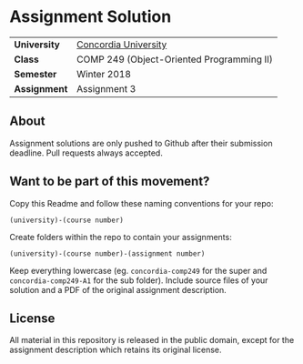 Assignment Solution
================================


<table>
  <tr>
    <td><strong>University</strong></td><td><a href="http://www.concordia.ca/">Concordia University</a></td>
  </tr>
  <tr>
    <td><strong>Class</strong></td><td>COMP 249 (Object-Oriented Programming II)</td>
  </tr>
  <tr>
    <td><strong>Semester</strong></td><td>Winter 2018</td>
  </tr>
  <tr>
    <td><strong>Assignment</strong></td><td>Assignment 3</td>
  </tr>
</table>


About
--------------

Assignment solutions are only pushed to Github after their submission deadline. Pull requests always accepted.

Want to be part of this movement?
--------------

Copy this Readme and follow these naming conventions for your repo:

    (university)-(course number)
    
Create folders within the repo to contain your assignments:

    (university)-(course number)-(assignment number)

Keep everything lowercase (eg. `concordia-comp249` for the super and `concordia-comp249-A1` for the sub folder). Include source files of your solution and a PDF of the original assignment description.

License
--------------

All material in this repository is released in the public domain, except for the assignment description which retains its original license.

